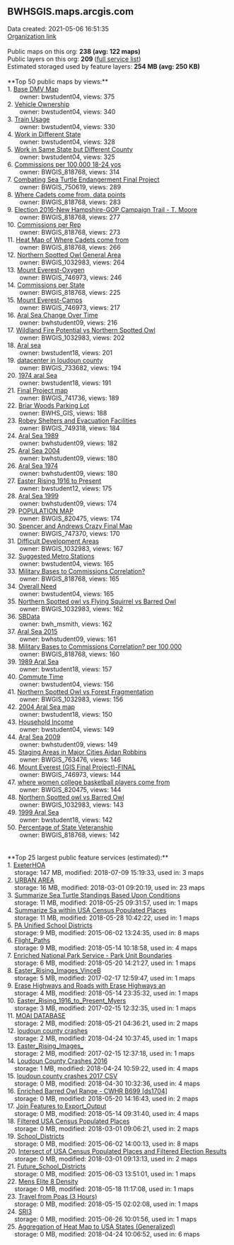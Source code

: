 <h2>BWHSGIS.maps.arcgis.com</h2> Data created: 2021-05-06 16:51:35 <br /><a target='new' href='https://BWHSGIS.maps.arcgis.com'>Organization link</a><br /><br />Public maps on this org: <b>238 (avg: 122 maps)</b><br />Public layers on this org: <b>209 </b>(<a target='new' href='https://services.arcgis.com/855lwp4ojUx8iE4q/ArcGIS/rest/services'>full service list</a>)<br />Estimated storaged used by feature layers: <b>254 MB (avg: 250 KB)</b><br /><br />**Top 50 public maps by views:**<br />  1. <a target='new' href='https://www.arcgis.com/home/item.html?id=d5adbe0cc81248beb112e378425fad4b'>Base DMV Map</a> <br />  &nbsp;&nbsp;&nbsp;&nbsp; &nbsp;&nbsp;owner: bwstudent04, views: 375<br />  2. <a target='new' href='https://www.arcgis.com/home/item.html?id=6b6bde6f556c4da3bbb96ff6c7bd0da2'>Vehicle Ownership</a> <br />  &nbsp;&nbsp;&nbsp;&nbsp; &nbsp;&nbsp;owner: bwstudent04, views: 340<br />  3. <a target='new' href='https://www.arcgis.com/home/item.html?id=03d48746ed6848b3944366abb149d402'>Train Usage</a> <br />  &nbsp;&nbsp;&nbsp;&nbsp; &nbsp;&nbsp;owner: bwstudent04, views: 330<br />  4. <a target='new' href='https://www.arcgis.com/home/item.html?id=34eb45b982e248cc8a4671919a397826'>Work in Different State</a> <br />  &nbsp;&nbsp;&nbsp;&nbsp; &nbsp;&nbsp;owner: bwstudent04, views: 328<br />  5. <a target='new' href='https://www.arcgis.com/home/item.html?id=d75f6c80c889416fa6343e8eb65ae6e5'>Work in Same State but Different County</a> <br />  &nbsp;&nbsp;&nbsp;&nbsp; &nbsp;&nbsp;owner: bwstudent04, views: 325<br />  6. <a target='new' href='https://www.arcgis.com/home/item.html?id=20df7194215b4715bb94c37c3895ba6d'>Commissions per 100,000 18-24 yos</a> <br />  &nbsp;&nbsp;&nbsp;&nbsp; &nbsp;&nbsp;owner: BWGIS_818768, views: 314<br />  7. <a target='new' href='https://www.arcgis.com/home/item.html?id=40ce35156cb54b1fb48dcef1c95800f0'>Combating Sea Turtle Endangerment Final Project</a> <br />  &nbsp;&nbsp;&nbsp;&nbsp; &nbsp;&nbsp;owner: BWGIS_750619, views: 289<br />  8. <a target='new' href='https://www.arcgis.com/home/item.html?id=c17fd472a58d4edca52d64e5ed5d055b'>Where Cadets come from, data points</a> <br />  &nbsp;&nbsp;&nbsp;&nbsp; &nbsp;&nbsp;owner: BWGIS_818768, views: 283<br />  9. <a target='new' href='https://www.arcgis.com/home/item.html?id=7d135611908145ee91282b72dacbb013'>Election 2016-New Hampshire-GOP Campaign Trail - T. Moore</a> <br />  &nbsp;&nbsp;&nbsp;&nbsp; &nbsp;&nbsp;owner: BWGIS_818768, views: 277<br />  10. <a target='new' href='https://www.arcgis.com/home/item.html?id=4dd8e1ffe0804cec9dadaa1cae9ab14a'>Commissions per Rep</a> <br />  &nbsp;&nbsp;&nbsp;&nbsp; &nbsp;&nbsp;owner: BWGIS_818768, views: 273<br />  11. <a target='new' href='https://www.arcgis.com/home/item.html?id=e75610f3f6aa493bbb8cad1d152cb0a0'>Heat Map of Where Cadets come from</a> <br />  &nbsp;&nbsp;&nbsp;&nbsp; &nbsp;&nbsp;owner: BWGIS_818768, views: 266<br />  12. <a target='new' href='https://www.arcgis.com/home/item.html?id=c04b05489b0f434d9c40d88dd9870b8e'>Northern Spotted Owl General Area</a> <br />  &nbsp;&nbsp;&nbsp;&nbsp; &nbsp;&nbsp;owner: BWGIS_1032983, views: 264<br />  13. <a target='new' href='https://www.arcgis.com/home/item.html?id=d89e34ec495d40f29c72b6cfcc36d54e'>Mount Everest-Oxygen</a> <br />  &nbsp;&nbsp;&nbsp;&nbsp; &nbsp;&nbsp;owner: BWGIS_746973, views: 246<br />  14. <a target='new' href='https://www.arcgis.com/home/item.html?id=f1fb3fd1300f4f8480021bfc8674c756'>Commissions per State</a> <br />  &nbsp;&nbsp;&nbsp;&nbsp; &nbsp;&nbsp;owner: BWGIS_818768, views: 225<br />  15. <a target='new' href='https://www.arcgis.com/home/item.html?id=0a82d1992552497e8f376560c4ec53cc'>Mount Everest-Camps</a> <br />  &nbsp;&nbsp;&nbsp;&nbsp; &nbsp;&nbsp;owner: BWGIS_746973, views: 217<br />  16. <a target='new' href='https://www.arcgis.com/home/item.html?id=968d906840e7438d8b3778e14722619d'>Aral Sea Change Over Time</a> <br />  &nbsp;&nbsp;&nbsp;&nbsp; &nbsp;&nbsp;owner: bwhstudent09, views: 216<br />  17. <a target='new' href='https://www.arcgis.com/home/item.html?id=d912047edbf447a5a4eb49a4cc3acd46'>Wildland Fire Potential vs Northern Spotted Owl </a> <br />  &nbsp;&nbsp;&nbsp;&nbsp; &nbsp;&nbsp;owner: BWGIS_1032983, views: 202<br />  18. <a target='new' href='https://www.arcgis.com/home/item.html?id=4d81a35f93884496ad4214f56faf25ad'>Aral sea</a> <br />  &nbsp;&nbsp;&nbsp;&nbsp; &nbsp;&nbsp;owner: bwstudent18, views: 201<br />  19. <a target='new' href='https://www.arcgis.com/home/item.html?id=b9e9dd0492c04e35b075cf674531bb77'>datacenter in loudoun county</a> <br />  &nbsp;&nbsp;&nbsp;&nbsp; &nbsp;&nbsp;owner: BWGIS_733682, views: 194<br />  20. <a target='new' href='https://www.arcgis.com/home/item.html?id=5117a4992e0e461aa92850a2350ed2a4'>1974 aral Sea</a> <br />  &nbsp;&nbsp;&nbsp;&nbsp; &nbsp;&nbsp;owner: bwstudent18, views: 191<br />  21. <a target='new' href='https://www.arcgis.com/home/item.html?id=0b03a076702a47fb9a38011093de1c38'>Final Project map</a> <br />  &nbsp;&nbsp;&nbsp;&nbsp; &nbsp;&nbsp;owner: BWGIS_741736, views: 189<br />  22. <a target='new' href='https://www.arcgis.com/home/item.html?id=5ce862a261b645e6a9dd1020201059d1'>Briar Woods Parking Lot</a> <br />  &nbsp;&nbsp;&nbsp;&nbsp; &nbsp;&nbsp;owner: BWHS_GIS, views: 188<br />  23. <a target='new' href='https://www.arcgis.com/home/item.html?id=0605909d506c46a0aaeaf6213d485e8a'>Robey Shelters and Evacuation Facilities</a> <br />  &nbsp;&nbsp;&nbsp;&nbsp; &nbsp;&nbsp;owner: BWGIS_749318, views: 184<br />  24. <a target='new' href='https://www.arcgis.com/home/item.html?id=9c51308c332241c5b9a934b52082f053'>Aral Sea 1989</a> <br />  &nbsp;&nbsp;&nbsp;&nbsp; &nbsp;&nbsp;owner: bwhstudent09, views: 182<br />  25. <a target='new' href='https://www.arcgis.com/home/item.html?id=c2d22568efff417eaade704d7b51cd06'>Aral Sea 2004</a> <br />  &nbsp;&nbsp;&nbsp;&nbsp; &nbsp;&nbsp;owner: bwhstudent09, views: 180<br />  26. <a target='new' href='https://www.arcgis.com/home/item.html?id=d951bafc63e244dc867ebd94922562b3'>Aral Sea 1974</a> <br />  &nbsp;&nbsp;&nbsp;&nbsp; &nbsp;&nbsp;owner: bwhstudent09, views: 180<br />  27. <a target='new' href='https://www.arcgis.com/home/item.html?id=22f977f59a564d7b85ea362587d20a05'>Easter Rising 1916 to Present</a> <br />  &nbsp;&nbsp;&nbsp;&nbsp; &nbsp;&nbsp;owner: bwstudent12, views: 175<br />  28. <a target='new' href='https://www.arcgis.com/home/item.html?id=726eb436530e498f8322caac1d58a133'>Aral Sea 1999</a> <br />  &nbsp;&nbsp;&nbsp;&nbsp; &nbsp;&nbsp;owner: bwhstudent09, views: 174<br />  29. <a target='new' href='https://www.arcgis.com/home/item.html?id=dd67965004dc44f987f988cafd1fb1e1'>POPULATION MAP</a> <br />  &nbsp;&nbsp;&nbsp;&nbsp; &nbsp;&nbsp;owner: BWGIS_820475, views: 174<br />  30. <a target='new' href='https://www.arcgis.com/home/item.html?id=fa946e2583e94a3d89998e0d7c6cff93'>Spencer and Andrews Crazy Final Map</a> <br />  &nbsp;&nbsp;&nbsp;&nbsp; &nbsp;&nbsp;owner: BWGIS_747370, views: 170<br />  31. <a target='new' href='https://www.arcgis.com/home/item.html?id=1e2c3412573a482a94f4584a2628f26d'>Difficult Development Areas</a> <br />  &nbsp;&nbsp;&nbsp;&nbsp; &nbsp;&nbsp;owner: BWGIS_1032983, views: 167<br />  32. <a target='new' href='https://www.arcgis.com/home/item.html?id=e642d86e61e64969a4c20eabffc07607'>Suggested Metro Stations</a> <br />  &nbsp;&nbsp;&nbsp;&nbsp; &nbsp;&nbsp;owner: bwstudent04, views: 165<br />  33. <a target='new' href='https://www.arcgis.com/home/item.html?id=faf7860d1cc3451fa4cd33891af7290b'>Military Bases to Commissions Correlation?</a> <br />  &nbsp;&nbsp;&nbsp;&nbsp; &nbsp;&nbsp;owner: BWGIS_818768, views: 165<br />  34. <a target='new' href='https://www.arcgis.com/home/item.html?id=f7b5971a2545402293f7ebee63e70a82'>Overall Need</a> <br />  &nbsp;&nbsp;&nbsp;&nbsp; &nbsp;&nbsp;owner: bwstudent04, views: 165<br />  35. <a target='new' href='https://www.arcgis.com/home/item.html?id=9556c1b73a1e49d49c2e7b2896244873'>Northern Spotted owl vs Flying Squirrel vs Barred Owl</a> <br />  &nbsp;&nbsp;&nbsp;&nbsp; &nbsp;&nbsp;owner: BWGIS_1032983, views: 162<br />  36. <a target='new' href='https://www.arcgis.com/home/item.html?id=f296515d8df4473cae95d856441e4282'>SBData</a> <br />  &nbsp;&nbsp;&nbsp;&nbsp; &nbsp;&nbsp;owner: bwh_msmith, views: 162<br />  37. <a target='new' href='https://www.arcgis.com/home/item.html?id=672d230a55ed44baa70e6ba5656e48c6'>Aral Sea 2015</a> <br />  &nbsp;&nbsp;&nbsp;&nbsp; &nbsp;&nbsp;owner: bwhstudent09, views: 161<br />  38. <a target='new' href='https://www.arcgis.com/home/item.html?id=7e119907848744629d857375d95bfd0d'>Military Bases to Commissions Correlation? per 100,000</a> <br />  &nbsp;&nbsp;&nbsp;&nbsp; &nbsp;&nbsp;owner: BWGIS_818768, views: 160<br />  39. <a target='new' href='https://www.arcgis.com/home/item.html?id=caecd787ca6446dfb68524d217c32838'>1989 Aral Sea</a> <br />  &nbsp;&nbsp;&nbsp;&nbsp; &nbsp;&nbsp;owner: bwstudent18, views: 157<br />  40. <a target='new' href='https://www.arcgis.com/home/item.html?id=b7c99eb0be9544eea8b7817122e2e496'>Commute Time</a> <br />  &nbsp;&nbsp;&nbsp;&nbsp; &nbsp;&nbsp;owner: bwstudent04, views: 156<br />  41. <a target='new' href='https://www.arcgis.com/home/item.html?id=476a331e155d432d92ad01e1d525a2cc'>Northern Spotted Owl vs Forest Fragmentation</a> <br />  &nbsp;&nbsp;&nbsp;&nbsp; &nbsp;&nbsp;owner: BWGIS_1032983, views: 156<br />  42. <a target='new' href='https://www.arcgis.com/home/item.html?id=18a4110cbd874b8686f4f3fd11f60bd3'>2004 Aral Sea map</a> <br />  &nbsp;&nbsp;&nbsp;&nbsp; &nbsp;&nbsp;owner: bwstudent18, views: 150<br />  43. <a target='new' href='https://www.arcgis.com/home/item.html?id=b8dc0a72d491429b855cfc45eaee4546'>Household Income</a> <br />  &nbsp;&nbsp;&nbsp;&nbsp; &nbsp;&nbsp;owner: bwstudent04, views: 149<br />  44. <a target='new' href='https://www.arcgis.com/home/item.html?id=925daedd1f48413db940d0c14459d7f4'>Aral Sea 2009</a> <br />  &nbsp;&nbsp;&nbsp;&nbsp; &nbsp;&nbsp;owner: bwhstudent09, views: 149<br />  45. <a target='new' href='https://www.arcgis.com/home/item.html?id=062b52a9b6e941008bcd9919fcfe7f1f'>Staging Areas in Major Cities Aidan Robbins</a> <br />  &nbsp;&nbsp;&nbsp;&nbsp; &nbsp;&nbsp;owner: BWGIS_763476, views: 146<br />  46. <a target='new' href='https://www.arcgis.com/home/item.html?id=e6867e1eb83142de957cc9580d29224d'>Mount Everest (GIS Final Project)-FINAL</a> <br />  &nbsp;&nbsp;&nbsp;&nbsp; &nbsp;&nbsp;owner: BWGIS_746973, views: 144<br />  47. <a target='new' href='https://www.arcgis.com/home/item.html?id=8146b3b4a5bc49e2af4dad82a54552bd'>where women college basketball players come from</a> <br />  &nbsp;&nbsp;&nbsp;&nbsp; &nbsp;&nbsp;owner: BWGIS_820475, views: 144<br />  48. <a target='new' href='https://www.arcgis.com/home/item.html?id=287eaa8e3697427c9aacf3b6e365e386'>Northern Spotted owl vs Barred Owl</a> <br />  &nbsp;&nbsp;&nbsp;&nbsp; &nbsp;&nbsp;owner: BWGIS_1032983, views: 143<br />  49. <a target='new' href='https://www.arcgis.com/home/item.html?id=2d47ce5e824c4b28a740f22e995abd61'>1999 Aral Sea</a> <br />  &nbsp;&nbsp;&nbsp;&nbsp; &nbsp;&nbsp;owner: bwstudent18, views: 142<br />  50. <a target='new' href='https://www.arcgis.com/home/item.html?id=8c4435b943b74ff7a90c5109b8c22e2f'>Percentage of State Veteranship</a> <br />  &nbsp;&nbsp;&nbsp;&nbsp; &nbsp;&nbsp;owner: BWGIS_818768, views: 142<br /><br /><br />**Top 25 largest public feature services (estimated):**<br /> 1. <a target='new' href='https://www.arcgis.com/home/item.html?id=c39c052057fe4bb8b4ac6947bc558c1a'>ExeterHOA</a><br /> &nbsp;&nbsp;&nbsp;&nbsp;storage: 147 MB, modified: 2018-07-09 15:19:33,  used in: 3 maps<br /> 2. <a target='new' href='https://www.arcgis.com/home/item.html?id=7632af461c2d41e2beff6275e32ed0ad'>URBAN AREA</a><br /> &nbsp;&nbsp;&nbsp;&nbsp;storage: 16 MB, modified: 2018-03-01 09:20:19,  used in: 23 maps<br /> 3. <a target='new' href='https://www.arcgis.com/home/item.html?id=11bb3683805a4990950006aec58af019'>Summarize Sea Turtle Standings Based Upon Conditions</a><br /> &nbsp;&nbsp;&nbsp;&nbsp;storage: 11 MB, modified: 2018-05-25 09:31:57,  used in: 1 maps<br /> 4. <a target='new' href='https://www.arcgis.com/home/item.html?id=a7c03def2c384798934eb6ebfb1858be'>Summarize Sa within USA Census Populated Places</a><br /> &nbsp;&nbsp;&nbsp;&nbsp;storage: 11 MB, modified: 2018-05-28 10:42:22,  used in: 1 maps<br /> 5. <a target='new' href='https://www.arcgis.com/home/item.html?id=e004d41871da46b8a7166c94cb3dfb95'>PA Unified School Districts</a><br /> &nbsp;&nbsp;&nbsp;&nbsp;storage: 9 MB, modified: 2015-06-02 13:24:35,  used in: 8 maps<br /> 6. <a target='new' href='https://www.arcgis.com/home/item.html?id=a925ab9245a74a15a1fe1dbebfa6037b'>Flight_Paths</a><br /> &nbsp;&nbsp;&nbsp;&nbsp;storage: 9 MB, modified: 2018-05-14 10:18:58,  used in: 4 maps<br /> 7. <a target='new' href='https://www.arcgis.com/home/item.html?id=bb415970eebd45629896e03c8cf36916'>Enriched National Park Service - Park Unit Boundaries</a><br /> &nbsp;&nbsp;&nbsp;&nbsp;storage: 6 MB, modified: 2018-05-20 14:21:27,  used in: 1 maps<br /> 8. <a target='new' href='https://www.arcgis.com/home/item.html?id=a121521336464d3b8004bfe216513720'>Easter_Rising_Images_VinceB</a><br /> &nbsp;&nbsp;&nbsp;&nbsp;storage: 5 MB, modified: 2017-02-17 12:59:47,  used in: 1 maps<br /> 9. <a target='new' href='https://www.arcgis.com/home/item.html?id=4498460f5b4746018cbbebd9f81a41f0'>Erase Highways and Roads with Erase Highways an</a><br /> &nbsp;&nbsp;&nbsp;&nbsp;storage: 4 MB, modified: 2018-05-14 23:35:32,  used in: 1 maps<br /> 10. <a target='new' href='https://www.arcgis.com/home/item.html?id=817154a196934353987d64f0404762c7'>Easter_Rising_1916_to_Present_Myers</a><br /> &nbsp;&nbsp;&nbsp;&nbsp;storage: 3 MB, modified: 2017-02-15 12:32:35,  used in: 1 maps<br /> 11. <a target='new' href='https://www.arcgis.com/home/item.html?id=9c8bb4ccaf534b20a41966a10bf3aea6'>MOAI DATABASE</a><br /> &nbsp;&nbsp;&nbsp;&nbsp;storage: 2 MB, modified: 2018-05-21 04:36:21,  used in: 2 maps<br /> 12. <a target='new' href='https://www.arcgis.com/home/item.html?id=e5fc08a450584d92b7d1b32d39bd4a5c'>loudoun county crashes</a><br /> &nbsp;&nbsp;&nbsp;&nbsp;storage: 2 MB, modified: 2018-04-24 10:37:45,  used in: 1 maps<br /> 13. <a target='new' href='https://www.arcgis.com/home/item.html?id=81b74685ac9d44848c194ead11e8cbbb'>Easter_Rising_Images_</a><br /> &nbsp;&nbsp;&nbsp;&nbsp;storage: 2 MB, modified: 2017-02-15 12:37:18,  used in: 1 maps<br /> 14. <a target='new' href='https://www.arcgis.com/home/item.html?id=ee549e50f9554162a30185fca090611a'>Loudoun County Crashes 2016</a><br /> &nbsp;&nbsp;&nbsp;&nbsp;storage: 1 MB, modified: 2018-04-24 10:59:22,  used in: 4 maps<br /> 15. <a target='new' href='https://www.arcgis.com/home/item.html?id=b527eea86edb4605b39fadd6a3d16870'>loudoun county crashes 2017 CSV</a><br /> &nbsp;&nbsp;&nbsp;&nbsp;storage: 0 MB, modified: 2018-04-30 10:32:36,  used in: 4 maps<br /> 16. <a target='new' href='https://www.arcgis.com/home/item.html?id=75ef44e17a544f38963f2912d86b18a3'>Enriched Barred Owl Range - CWHR B699 [ds1704]</a><br /> &nbsp;&nbsp;&nbsp;&nbsp;storage: 0 MB, modified: 2018-05-20 14:16:43,  used in: 2 maps<br /> 17. <a target='new' href='https://www.arcgis.com/home/item.html?id=393815b108d448ebbeea63ee0a40425c'>Join Features to Export_Output</a><br /> &nbsp;&nbsp;&nbsp;&nbsp;storage: 0 MB, modified: 2018-05-14 09:31:40,  used in: 4 maps<br /> 18. <a target='new' href='https://www.arcgis.com/home/item.html?id=4654f7296c52433a8ac3e796b8f97262'>Filtered USA Census Populated Places</a><br /> &nbsp;&nbsp;&nbsp;&nbsp;storage: 0 MB, modified: 2018-03-01 09:06:21,  used in: 2 maps<br /> 19. <a target='new' href='https://www.arcgis.com/home/item.html?id=e1092e992520402493cf8d06a28ab992'>School_Districts</a><br /> &nbsp;&nbsp;&nbsp;&nbsp;storage: 0 MB, modified: 2015-06-02 14:00:13,  used in: 8 maps<br /> 20. <a target='new' href='https://www.arcgis.com/home/item.html?id=ddb6099c822644df99c025a2c8223a20'>Intersect of USA Census Populated Places and Filtered Election Results</a><br /> &nbsp;&nbsp;&nbsp;&nbsp;storage: 0 MB, modified: 2018-03-01 09:13:13,  used in: 2 maps<br /> 21. <a target='new' href='https://www.arcgis.com/home/item.html?id=c468cca7c46d46a281fa751457df52f4'>Future_School_Districts</a><br /> &nbsp;&nbsp;&nbsp;&nbsp;storage: 0 MB, modified: 2015-06-03 13:51:01,  used in: 1 maps<br /> 22. <a target='new' href='https://www.arcgis.com/home/item.html?id=50cdd896b4484e9d92e9d6978ecb2b35'>Mens Elite 8 Density</a><br /> &nbsp;&nbsp;&nbsp;&nbsp;storage: 0 MB, modified: 2018-05-18 11:17:08,  used in: 1 maps<br /> 23. <a target='new' href='https://www.arcgis.com/home/item.html?id=54471e544ba24f0aac74c2687a054c86'>Travel from Poas (3 Hours)</a><br /> &nbsp;&nbsp;&nbsp;&nbsp;storage: 0 MB, modified: 2018-05-15 02:02:08,  used in: 1 maps<br /> 24. <a target='new' href='https://www.arcgis.com/home/item.html?id=4811259a88f64c0db63339152457e063'>SRI3</a><br /> &nbsp;&nbsp;&nbsp;&nbsp;storage: 0 MB, modified: 2015-06-26 10:01:56,  used in: 1 maps<br /> 25. <a target='new' href='https://www.arcgis.com/home/item.html?id=9a3de8373d5a431bbf4562d926638230'>Aggregation of Heat Map to USA States (Generalized)</a><br /> &nbsp;&nbsp;&nbsp;&nbsp;storage: 0 MB, modified: 2018-04-24 10:06:52,  used in: 6 maps<br />